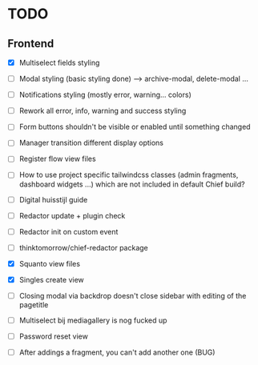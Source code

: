# TODO

## Frontend

-   [x] Multiselect fields styling
-   [ ] Modal styling (basic styling done) --> archive-modal, delete-modal ...
-   [ ] Notifications styling (mostly error, warning... colors)
-   [ ] Rework all error, info, warning and success styling
-   [ ] Form buttons shouldn't be visible or enabled until something changed
-   [ ] Manager transition different display options
-   [ ] Register flow view files
-   [ ] How to use project specific tailwindcss classes (admin fragments, dashboard widgets ...) which are not included in default Chief build?
-   [ ] Digital huisstijl guide
-   [ ] Redactor update + plugin check
-   [ ] Redactor init on custom event
-   [ ] thinktomorrow/chief-redactor package
-   [x] Squanto view files
-   [x] Singles create view
-   [ ] Closing modal via backdrop doesn't close sidebar with editing of the pagetitle
-   [ ] Multiselect bij mediagallery is nog fucked up
-   [ ] Password reset view

-   [ ] After addings a fragment, you can't add another one (BUG)
